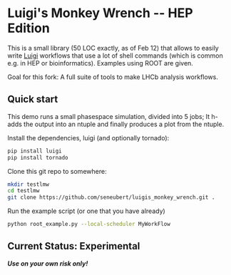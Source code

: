# Luigi's Monkey Wrench -- HEP Edition

This is a small library (50 LOC exactly, as of Feb 12) that allows to easily write [Luigi]() workflows that use a lot of shell commands
(which is common e.g. in HEP or bioinformatics). Examples using ROOT are given. 

Goal for this fork: A full suite of tools to make LHCb analysis workflows.

## Quick start

This demo runs a small phasespace simulation, divided into 5 jobs; It 
h-adds the output into an ntuple and finally produces a plot from the ntuple. 

Install the dependencies, luigi (and optionally tornado):
````bash
pip install luigi
pip install tornado
````

Clone this git repo to somewhere:
````bash
mkdir testlmw
cd testlmw
git clone https://github.com/seneubert/luigis_monkey_wrench.git .
````

Run the example script (or one that you have already)
````bash
python root_example.py --local-scheduler MyWorkFlow
````

## Current Status: Experimental

***Use on your own risk only!***
